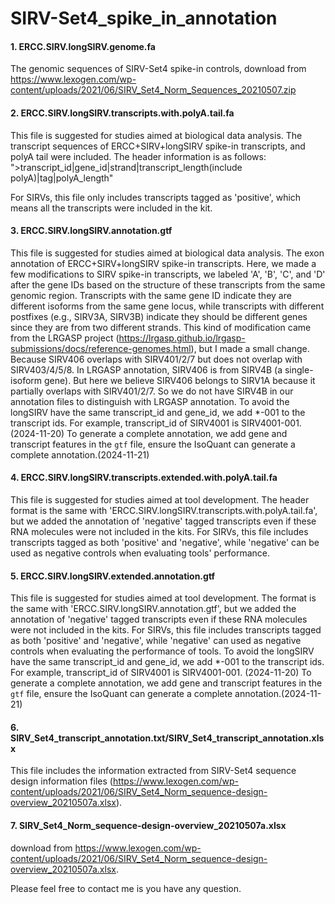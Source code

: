 # SIRV-Set4_spike_in_annotation

#### 1. ERCC.SIRV.longSIRV.genome.fa

The genomic sequences of SIRV-Set4 spike-in controls, download from https://www.lexogen.com/wp-content/uploads/2021/06/SIRV_Set4_Norm_Sequences_20210507.zip

#### 2. ERCC.SIRV.longSIRV.transcripts.with.polyA.tail.fa

This file is suggested for studies aimed at biological data analysis.
The transcript sequences of ERCC+SIRV+longSIRV spike-in transcripts, and polyA tail were included. The header information is as follows:
">transcript_id|gene_id|strand|transcript_length(include polyA)|tag|polyA_length"

For SIRVs, this file only includes transcripts tagged as 'positive', which means all the transcripts were included in the kit.

#### 3. ERCC.SIRV.longSIRV.annotation.gtf

This file is suggested for studies aimed at biological data analysis.
The exon annotation of ERCC+SIRV+longSIRV spike-in transcripts.
Here, we made a few modifications to SIRV spike-in transcripts, we labeled 'A', 'B', 'C', and 'D' after the gene IDs based on the structure of these transcripts from the same genomic region. Transcripts with the same gene ID indicate they are different isoforms from the same gene locus, while transcripts with different postfixes (e.g., SIRV3A, SIRV3B) indicate they should be different genes since they are from two different strands.
This kind of modification came from the LRGASP project (https://lrgasp.github.io/lrgasp-submissions/docs/reference-genomes.html), but I made a small change. Because SIRV406 overlaps with SIRV401/2/7 but does not overlap with SIRV403/4/5/8. In LRGASP annotation, SIRV406 is from SIRV4B (a single-isoform gene). But here we believe SIRV406 belongs to SIRV1A because it partially overlaps with SIRV401/2/7. So we do not have SIRV4B in our annotation files to distinguish with LRGASP annotation.
To avoid the longSIRV have the same transcript_id and gene_id, we add *-001 to the transcript ids. For example, transcript_id of SIRV4001 is SIRV4001-001. (2024-11-20)
To generate a complete annotation, we add gene and transcript features in the `gtf` file, ensure the IsoQuant can generate a complete annotation.(2024-11-21)

#### 4. ERCC.SIRV.longSIRV.transcripts.extended.with.polyA.tail.fa

This file is suggested for studies aimed at tool development.
The header format is the same with 'ERCC.SIRV.longSIRV.transcripts.with.polyA.tail.fa', but we added the annotation of 'negative' tagged transcripts even if these RNA molecules were not included in the kits.
For SIRVs, this file includes transcripts tagged as both 'positive' and 'negative', while 'negative' can be used as negative controls when evaluating tools' performance.

#### 5. ERCC.SIRV.longSIRV.extended.annotation.gtf

This file is suggested for studies aimed at tool development.
The format is the same with 'ERCC.SIRV.longSIRV.annotation.gtf', but we added the annotation of 'negative' tagged transcripts even if these RNA molecules were not included in the kits.
For SIRVs, this file includes transcripts tagged as both 'positive' and 'negative', while 'negative' can used as negative controls when evaluating the performance of tools.
To avoid the longSIRV have the same transcript_id and gene_id, we add *-001 to the transcript ids. For example, transcript_id of SIRV4001 is SIRV4001-001. (2024-11-20)
To generate a complete annotation, we add gene and transcript features in the `gtf` file, ensure the IsoQuant can generate a complete annotation.(2024-11-21)

#### 6. SIRV_Set4_transcript_annotation.txt/SIRV_Set4_transcript_annotation.xlsx

This file includes the information extracted from SIRV-Set4 sequence design information files (https://www.lexogen.com/wp-content/uploads/2021/06/SIRV_Set4_Norm_sequence-design-overview_20210507a.xlsx).

#### 7. SIRV_Set4_Norm_sequence-design-overview_20210507a.xlsx

download from https://www.lexogen.com/wp-content/uploads/2021/06/SIRV_Set4_Norm_sequence-design-overview_20210507a.xlsx.

Please feel free to contact me is you have any question.
